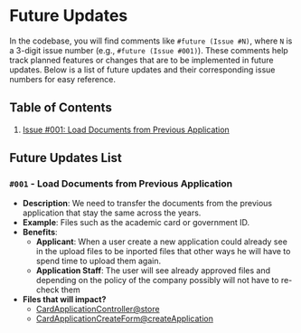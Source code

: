 # Future Updates

In the codebase, you will find comments like `#future (Issue #N)`,
where `N` is a 3-digit issue number (e.g., `#future (Issue #001)`).
These comments help track planned features or changes that are
to be implemented in future updates. Below is a list of future
updates and their corresponding issue numbers for easy reference.

## Table of Contents

1. [Issue #001: Load Documents from Previous Application](#001)

## Future Updates List

### `#001` - **Load Documents from Previous Application** <a id="001"></a>

- **Description**: We need to transfer the documents from the previous application
  that stay the same across the years.
- **Example**: Files such as the academic card or government ID.
- **Benefits**:
    - **Applicant**: When a user create a new application could already see in the upload files to be inported
      files that other ways he will have to spend time to upload them again.
    - **Application Staff**: The user will see already approved files and depending on the policy of the company
      possibly will not have to re-check them
- **Files that will impact?**
    - [CardApplicationController@store](../app/Http/Controllers/CardApplicationController.php)
  - [CardApplicationCreateForm@createApplication](../resources/js/pages/Card/CardApplicationCreateForm.vue)